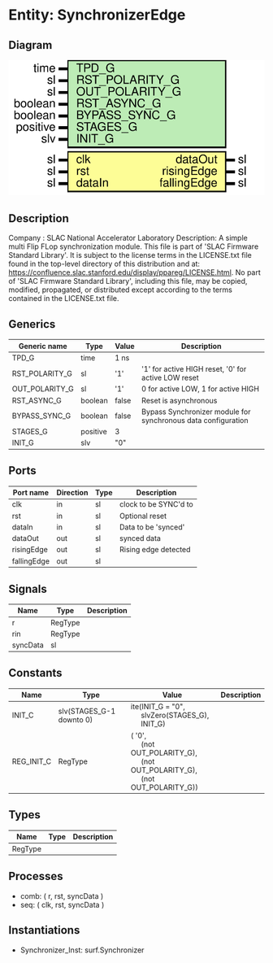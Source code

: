 # Entity: SynchronizerEdge

## Diagram

![Diagram](SynchronizerEdge.svg "Diagram")
## Description

Company    : SLAC National Accelerator Laboratory
Description: A simple multi Flip FLop synchronization module.
This file is part of 'SLAC Firmware Standard Library'.
It is subject to the license terms in the LICENSE.txt file found in the
top-level directory of this distribution and at:
   https://confluence.slac.stanford.edu/display/ppareg/LICENSE.html.
No part of 'SLAC Firmware Standard Library', including this file,
may be copied, modified, propagated, or distributed except according to
the terms contained in the LICENSE.txt file.
## Generics

| Generic name   | Type     | Value | Description                                                   |
| -------------- | -------- | ----- | ------------------------------------------------------------- |
| TPD_G          | time     | 1 ns  |                                                               |
| RST_POLARITY_G | sl       | '1'   | '1' for active HIGH reset, '0' for active LOW reset           |
| OUT_POLARITY_G | sl       | '1'   | 0 for active LOW, 1 for active HIGH                           |
| RST_ASYNC_G    | boolean  | false | Reset is asynchronous                                         |
| BYPASS_SYNC_G  | boolean  | false | Bypass Synchronizer module for synchronous data configuration |
| STAGES_G       | positive | 3     |                                                               |
| INIT_G         | slv      | "0"   |                                                               |
## Ports

| Port name   | Direction | Type | Description           |
| ----------- | --------- | ---- | --------------------- |
| clk         | in        | sl   | clock to be SYNC'd to |
| rst         | in        | sl   | Optional reset        |
| dataIn      | in        | sl   | Data to be 'synced'   |
| dataOut     | out       | sl   | synced data           |
| risingEdge  | out       | sl   | Rising edge detected  |
| fallingEdge | out       | sl   |                       |
## Signals

| Name     | Type    | Description |
| -------- | ------- | ----------- |
| r        | RegType |             |
| rin      | RegType |             |
| syncData | sl      |             |
## Constants

| Name       | Type                     | Value                                                                                                                                                                                                         | Description |
| ---------- | ------------------------ | ------------------------------------------------------------------------------------------------------------------------------------------------------------------------------------------------------------- | ----------- |
| INIT_C     | slv(STAGES_G-1 downto 0) |  ite(INIT_G = "0",<br><span style="padding-left:20px"> slvZero(STAGES_G),<br><span style="padding-left:20px"> INIT_G)                                                                                         |             |
| REG_INIT_C | RegType                  |  (       '0',<br><span style="padding-left:20px">       (not OUT_POLARITY_G),<br><span style="padding-left:20px">       (not OUT_POLARITY_G),<br><span style="padding-left:20px">       (not OUT_POLARITY_G)) |             |
## Types

| Name    | Type | Description |
| ------- | ---- | ----------- |
| RegType |      |             |
## Processes
- comb: ( r, rst, syncData )
- seq: ( clk, rst, syncData )
## Instantiations

- Synchronizer_Inst: surf.Synchronizer
